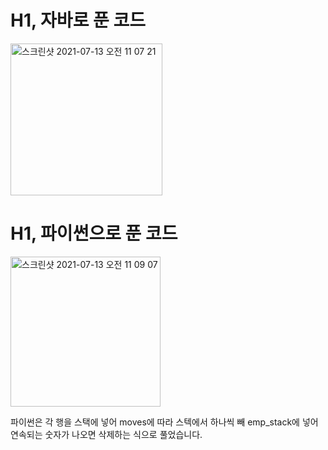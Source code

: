 # H1, 자바로 푼 코드
<img width="243" alt="스크린샷 2021-07-13 오전 11 07 21" src="https://user-images.githubusercontent.com/42399580/125378921-8dfd0380-e3ca-11eb-8df4-c8601f3097ea.png">

# H1, 파이썬으로 푼 코드
<img width="240" alt="스크린샷 2021-07-13 오전 11 09 07" src="https://user-images.githubusercontent.com/42399580/125379050-c8ff3700-e3ca-11eb-92da-20cb29066ca2.png">

파이썬은 각 행을 스택에 넣어 moves에 따라 스텍에서 하나씩 빼 emp_stack에 넣어 연속되는 숫자가 나오면 삭제하는 식으로 풀었습니다.
